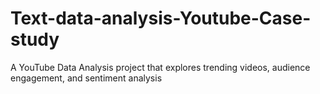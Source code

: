 # Text-data-analysis-Youtube-Case-study
A YouTube Data Analysis project that explores trending videos, audience engagement, and sentiment analysis
